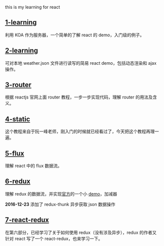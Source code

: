 this is my learning for react

## [1-learning](https://github.com/songjinzhong/react-learning/tree/master/1-learning)

利用 KOA 作为服务器，一个简单的了解 react 的 demo，入门级的例子。

## [2-learning](https://github.com/songjinzhong/react-learning/tree/master/first-learning)

可对本地 weather.json 文件进行读写的简易 react demo，包括动态渲染和 ajax 操作。

## [3-router](https://github.com/songjinzhong/react-learning/tree/master/3-router)

根据 reactjs 官网上面 router 教程，一步一步实现代码，理解 router 的用法及含义。

## [4-static](https://github.com/songjinzhong/react-learning/tree/master/4-static) 

这个教程来自于阮一峰老师，刚入门的时候就已经看过了，今天把这个教程再理一遍。

## [5-flux](https://github.com/songjinzhong/react-learning/tree/master/5-flux)

理解 react 中的 flux 数据流。

## [6-redux](https://github.com/songjinzhong/react-learning/tree/master/6-redux)

理解 redux 的数据流，并实现[官方](https://github.com/reactjs/redux)的一个小 [demo](https://songjinzhong.github.io/react-learning/6-redux/)，加减器

**2016-12-23** 添加了 redux-thunk 异步获取 json 数据操作

## [7-react-redux](https://github.com/songjinzhong/react-learning/tree/master/7-react-redux)

在第六部分，已经学习了关于如何使用 redux（没有涉及异步），redux 的作者又针对 react 写了一个 react-redux，也来学习一下。
